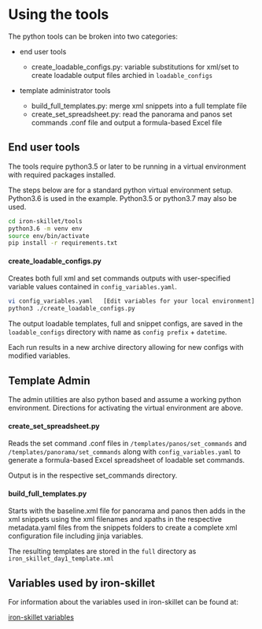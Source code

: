 # Using the tools

The python tools can be broken into two categories:

* end user tools
    + create_loadable_configs.py: variable substitutions for xml/set to create
    loadable output files archied in `loadable_configs`

* template administrator tools
    + build_full_templates.py: merge xml snippets into a full template file
    + create_set_spreadsheet.py: read the panorama and panos set commands .conf
    file and output a formula-based Excel file

## End user tools

The tools require python3.5 or later to be running in a virtual environment
with required packages installed.

The steps below are for a standard python virtual environment setup.
Python3.6 is used in the example. Python3.5 or python3.7 may also be used.

```bash
cd iron-skillet/tools
python3.6 -m venv env
source env/bin/activate
pip install -r requirements.txt
```

#### create_loadable_configs.py
Creates both full xml and set commands outputs with user-specified variable
values contained in `config_variables.yaml`.

```bash
vi config_variables.yaml   [Edit variables for your local environment]
python3 ./create_loadable_configs.py
```

The output loadable templates, full and snippet configs, are saved in the
`loadable_configs` directory with name as `config prefix` + `datetime`.

Each run results in a new archive directory allowing for new configs with
modified variables.

## Template Admin
The admin utilities are also python based and assume a working python
environment. Directions for activating the virtual environment are above.

#### create_set_spreadsheet.py
Reads the set command .conf files in `/templates/panos/set_commands`
and `/templates/panorama/set_commands` along with `config_variables.yaml`
to generate a formula-based Excel spreadsheet of loadable set commands.

Output is in the respective set_commands directory.

#### build_full_templates.py
Starts with the baseline.xml file for panorama and panos then adds in
the xml snippets using the xml filenames and xpaths in the respective
metadata.yaml files from the snippets folders to create a complete
xml configuration file including jinja variables.

The resulting templates are stored in the `full` directory as
`iron_skillet_day1_template.xml`


## Variables used by iron-skillet
For information about the variables used in iron-skillet can be found at:

[iron-skillet variables](https://iron-skillet.readthedocs.io/en/81dev/creating_loadable_configs.html#variables-list-and-descriptions)



